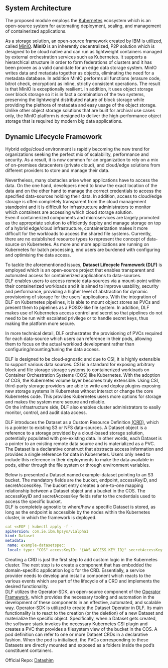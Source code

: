 ## System Architecture  
  
The proposed module employs the [Kubernetes](https://kubernetes.io/) ecosystem which is an open-source system for automating deployment, scaling, and management of containerized applications. 
  
As a storage solution, an open-source framework created by IBM is utilized, called [MinIO](https://min.io/). **MinIO** is an inherently decentralized, P2P solution which is designed to be cloud native and can run as lightweight containers managed by external orchestration services such as Kubernetes. It supports a hierarchical structure in order to form federations of clusters and it has been proven as a valid candidate for an edge data storage system. MinIO writes data and metadata together as objects, eliminating the need for a metadata database. In addition MinIO performs all functions (erasure code, bitrot check, encryption) as inline, strictly consistent operations. The result is that MinIO is exceptionally resilient. In addition, it uses object storage over block storage so it is in fact a combination of the two systems, preserving the lightweight distributed nature of block storage while providing the plethora of metadata and easy usage of the object storage. Unlike other object storage solutions that are built for archival use cases only, the MinIO platform is designed to deliver the high-performance object storage that is required by modern big data applications.  
  
## Dynamic Lifecycle Framework  
  
Hybrid edge/cloud environment is rapidly becoming the new trend for organizations seeking the perfect mix of scalability, performance and security. As a result, it is now common for an organization to rely on a mix of on-premises datacenters (private cloud), and cloud/edge solutions from different providers to store and manage their data.  
  
Nevertheless, many obstacles arise when applications have to access the data. On the one hand, developers need to know the exact location of the data and on the other hand to manage the correct credentials to access the specified data-sources holding their data. In addition, access to cloud/edge storage is often completely transparent from the cloud management standpoint and it is difficult for infrastructure administrators to monitor which containers are accessing which cloud storage solution.  
Even if containerized components and microservices are largely promoted as the appropriate solution to efficiently deploy and manage storage on top of a hybrid edge/cloud infrastructure, containerization makes it more difficult for the workloads to access the shared file systems. Currently, there are no established resource types to represent the concept of data-source on Kubernetes. As more and more applications are running on Kubernetes for batch processing, end users are burdened with configuring and optimising the data access.  
  
To tackle the aforementioned issues, **Dataset Lifecycle Framework (DLF)** is employed which is an open-source project that enables transparent and automated access for containerized applications to data-sources.  
DLF enables users to access remote data-sources via a mount-point within their containerized workloads and it is aimed to improve usability, security and performance, providing a higher level of abstraction for dynamic provisioning of storage for the users’ applications. With the integration of DLF on Kubernetes pipelines, it is able to mount object stores as PVCs and present them to pipelines as a POSIX-like file system. In addition, DLF makes use of Kubernetes access control and secret so that pipelines do not need to be run with escalated privilege or to handle secret keys, thus making the platform more secure.  
  
In more technical detail, DLF orchestrates the provisioning of PVCs required for each data-source which users can reference in their pods, allowing them to focus on the actual workload development rather than configuring/mounting/tuning the data access.  
  
DLF is designed to be cloud-agnostic and due to CSI, it is highly extensible to support various data sources. CSI is a standard for exposing arbitrary block and file storage storage systems to containerized workloads on Container Orchestration Systems (COS) like Kubernetes. With the adoption of COS, the Kubernetes volume layer becomes truly extensible. Using CSI, third-party storage providers are able to write and deploy plugins exposing new storage systems in Kubernetes without interact or change the core Kubernetes code. This provides Kubernetes users more options for storage and makes the system more secure and reliable.  
On the infrastructure side, DLF also enables cluster administrators to easily monitor, control, and audit data access.  
  
  
DLF introduces the Dataset as a Custom Resource Definition  [(CRD)](https://kubernetes.io/docs/tasks/extend-kubernetes/custom-resources/custom-resource-definitions/), which is a pointer to existing S3 or NFS data-sources. A Dataset object is a reference to a storage provided by a cloud-based storage solution, potentially populated with pre-existing data. In other words, each Dataset is a pointer to an existing remote data source and is materialized as a PVC. The Dataset is a declarative construct that abstracts access information and provides a single reference for data in Kubernetes. Users only need to include this reference in their deployments to make the data available in pods, either through the file system or through environment variables.  
  
Below is presented a Dataset named example-dataset pointing to an S3 bucket. The mandatory fields are the bucket, endpoint, accessKeyID, and secretAccessKey. The bucket entry creates a one-to-one mapping relationship between a Dataset object and a bucket in the COS. The accessKeyID and secretAccessKey fields refer to the credentials used to access the specific bucket.  
DLF is completely agnostic to where/how a specific Dataset is stored, as long as the endpoint is accessible by the nodes within the Kubernetes cluster, in which the framework is deployed.  
  
  
```yaml  
cat <<EOF | kubectl apply -f -  
apiVersion: com.ie.ibm.hpsys/v1alpha1  
kind: Dataset  
metadata:  
 name: example-datasetspec:  
 local: type: "COS" accessKeyID: "{AWS_ACCESS_KEY_ID}" secretAccessKey: "{AWS_SECRET_ACCESS_KEY}" endpoint: "{S3_SERVICE_URL}" bucket: "{BUCKET_NAME}" readonly: "true" #OPTIONAL, default is false region: "" #OPTIONALEOF  
```  
  
  
Creating a CRD is just the first step to add custom logic in the Kubernetes cluster. The next step is to create a component that has embedded the domain-specific application logic for the CRD. Essentially, a service provider needs to develop and install a component which reacts to the various events which are part of the lifecycle of a CRD and implements the desired functionality.  
DLF utilizes the Operator-SDK, an open-source component of the [Operator Framework](https://operatorframework.io/), which provides the necessary tooling and automation in the development of these components in an effective, automated, and scalable way. Operator-SDK is utilized to create the Dataset Operator in DLF. Its main functionality is to react to the creation (or the deletion) of a new Dataset and materialize the specific object. Specifically, when a Dataset gets created, the software stack invokes the necessary Kubernetes CSI plugin and creates a PVC that provides a filesystem view of the bucket in the COS. A pod definition can refer to one or more Dataset CRDs in a declarative fashion. When the pod is initialised, the PVCs corresponding to these Datasets are directly mounted and exposed as a folders inside the pod’s constituent containers.  
  
Official Repo: [Datashim](https://github.com/datashim-io/datashim/)